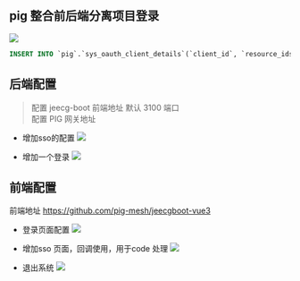 ## pig 整合前后端分离项目登录


![](https://minio.pigx.vip/alei/2023/01/5331045f8c867c6ae6c4e62aa6434850.png)

```sql
INSERT INTO `pig`.`sys_oauth_client_details`(`client_id`, `resource_ids`, `client_secret`, `scope`, `authorized_grant_types`, `web_server_redirect_uri`, `authorities`, `access_token_validity`, `refresh_token_validity`, `additional_information`, `autoapprove`, `create_time`, `update_time`, `create_by`, `update_by`) VALUES ('jeecg-boot', '', 'jeecg-boot', 'server', 'authorization_code', 'http://127.0.0.1:3100/sso', '', 168000000, 168000000, '', 'false', '2023-01-17 08:31:46', '2023-01-17 09:32:06', 'admin', 'admin');
```

## 后端配置

> 配置  jeecg-boot 前端地址 默认 3100 端口  
> 配置  PIG 网关地址

- 增加sso的配置
  ![](https://minio.pigx.vip/alei/2023/01/eb241f5b203e21d5cb762f8886359f21.png)

- 增加一个登录
  ![](https://minio.pigx.vip/alei/2023/01/d479312b9c2ab8569b19fd8f84d7d6fa.png)


## 前端配置
前端地址 https://github.com/pig-mesh/jeecgboot-vue3
- 登录页面配置
 ![](https://minio.pigx.vip/alei/2023/01/7c61cb04d291a39c026205bafc25e3c5.png)

- 增加sso 页面，回调使用，用于code 处理
  ![](https://minio.pigx.vip/alei/2023/01/d6eb64a260f87cae36740c7e7cf7abf4.png)

- 退出系统
  ![](https://minio.pigx.vip/alei/2023/01/ecd7091d1ebf3cba98baa8db3ba48aad.png)